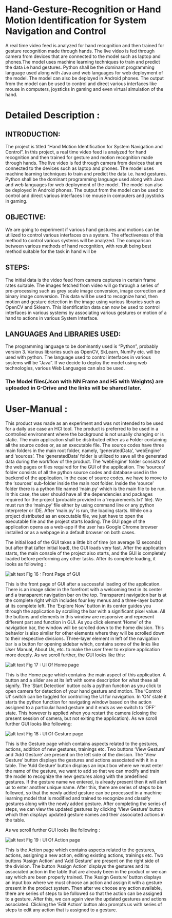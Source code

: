 # Hand-Gesture-Recognition or Hand Motion Identification for System Navigation and Control

A real time video feed is analyzed for hand recognition and then trained for gesture recognition made through hands. The live video is 
fed through camera from devices that are connected to the model such as laptop and phones.The model uses machine learning techniques to 
train and predict the data i.e hand gestures. Python shall be the dominant programming language used along with Java and web languages 
for web deployment of the model. The model can also be deployed in Android phones. The output from the model can be used to control and 
direct various interfaces like mouse in computers, joysticks in gaming and even virtual simulation of the hand.
# Detailed Description :
## INTRODUCTION: 
The project is titled “Hand Motion Identification for System Navigation and Control”. In this project, a real time video feed is 
analyzed for hand recognition and then trained for gesture and motion recognition made through hands. The live video is fed through 
camera from devices that are connected to the devices such as laptop and phones. The model uses machine learning techniques to train and 
predict the data i.e. hand gestures. Python shall be the dominant programming language used along with Java and web languages for web 
deployment of the model. The model can also be deployed in Android phones. The output from the model can be used to control and direct 
various interfaces like mouse in computers and joysticks in gaming.

## OBJECTIVE: 
We are going to experiment if various hand gestures and motions can be utilized to control various interfaces on a system. The 
effectiveness of this method to control various systems will be analyzed. The comparison between various methods of hand recognition, 
with result being best method suitable for the task in hand will be

## STEPS: 
The initial data is the video feed from camera captures in certain frame rates suitable. The images fetched from video will go through a 
series of pre-processing such as grey scale image conversion, image correction and binary image conversion. This data will be used to 
recognize hand, then motion and gesture detection in the image using various libraries such as OpenCV and Sklearn. This identification 
data can now be used to control interfaces in various systems by associating various gestures or motion of a hand to actions in various 
System Interface.

## LANGUAGES And LIBRARIES USED: 
The programming language to be dominantly used is “Python”, probably version 3. Various libraries such as OpenCV, SkLearn, NumPy etc. 
will be used with python. The language used to control interfaces in various systems will be “Java”. If we decide to deploy the model 
using web technologies, various Web Languages can also be used.


### The Model files(Json with NN Frame and H5 with Weights) are uploaded in G-Drive and the links will be shared later.

# User-Manual : 
This product was made as an experiment and was not intended to be used for a daily use case an HCI tool. The product is preferred to be 
used in a controlled environment where the background is not usually changing or is static. The main application shall be distributed 
either as a Folder containing all the source codes or, as an executable file. The source codes have three main folders in the main root 
folder, namely, ‘generatedData’, ‘webEngine’ and ‘sources’. The ‘generatedData’ folder is utilized to save all the generated data during 
the workflow of the product. The ‘webEngine’ folder consists of the web pages or files required for the GUI of the application. The 
‘sources’ folder consists of all the python source codes and database used in the backend of the application. In the case of source 
codes, we have to move to the ‘sources’ sub-folder inside the main root folder. Inside the ‘source’ folder there is a python file named 
‘main.py’ which is the main file to be run. In this case, the user should have all the dependencies and packages required for the 
project (probable provided in a ‘requirements.txt’ file). We must run the ‘main.py’ file either by using command line or any python 
interpreter or IDE.  After ‘main.py’ is run, the loading starts. While on a project distributed as an executable file, we just have to 
open the executable file and the project starts loading. The GUI page of the application opens as a web-app if the user has Google 
Chrome browser installed or as a webpage in a default browser on both cases.

  The initial load of the GUI takes a little bit of time (on average 12 seconds) but after that (after initial load), the GUI loads very 
fast. After the application starts, the main console of the project also starts, and the GUI is completely loaded before performing 
any other tasks. After its complete loading, it looks as following :  

![alt text](https://raw.githubusercontent.com/NabinAdhikari674/Hand-Motion-Identification-for-System-Navigation-and-Control/webEngine/sources/FrontPage.PNG)
				Fig 16 : Front Page of GUI

  This is the front page of GUI after a successful loading of the application. There is an image slider in the forefront with a
welcoming text in its center and a transparent navigation bar on the top. Transparent navigation bar is at the complete right which 
includes four key menus and a three-layer button at its complete left. The ‘Explore Now’ button in its center guides you through the 
application by scrolling the bar with a significant pixel value. All the buttons and elements in this window are responsive and 
represent different part and function in GUI. As you click element ‘Home’ of the navigation bar, the  window will be scrolled down to 
the home division. This behavior is also similar for other elements where they will be scrolled down to their respective divisions. 
Three-layer element in left of the navigation bar is a button for opening sidebar which, contains some of the links like User Manual, 
About Us, etc. to make the user freer to explore application more deeply.
As we scroll further, the GUI looks like this:

![alt text](https://raw.githubusercontent.com/NabinAdhikari674/Hand-Motion-Identification-for-System-Navigation-and-Control/webEngine/sources/Home.PNG)
				Fig 17 : UI Of Home page

This is the Home page which contains the main aspect of this application. A button and a slider are at its left with some description 
for what these all signify. The ‘Start Detection’ button calls a python function as you click to open camera for detection of your hand 
gesture and motion. The ‘Control UI’ switch can be toggled for controlling the UI for navigation. In ‘ON’ state it starts the python 
function for navigating window based on the action assigned to a particular hand gesture and it ends as we switch to ‘OFF’ state. This 
however is applied when you restart the camera (closing the present session of camera, but not exiting the application). 
As we scroll further GUI looks like following:
    
![alt text](https://raw.githubusercontent.com/NabinAdhikari674/Hand-Motion-Identification-for-System-Navigation-and-Control/webEngine/sources/GESTURES.PNG)
				Fig 18 : UI Of Gesture page

This is the Gesture page which contains aspects related to the gestures, actions, addition of new gestures, trainings etc. Two 
buttons ‘View Gesture’ and ‘Add Gesture’ are present on the left side of the division. The ‘View Gesture’ button displays the gestures 
and actions associated with it in a table. The ‘Add Gesture’ button displays an input box where we must enter the name of the gesture, 
we want to add so that we can modify and train the model to recognize the new gestures along with the predefined gestures. If the 
gesture name we entered, is already present then it will alert us to enter another unique name. After this, there are series of steps to 
be followed, so that the newly added gesture can be processed in a machine learning model that is modified and trained to recognize and 
classify gestures along with the newly added gesture. After completing the series of steps, we can view the updated gestures by clicking 
‘View Gesture’ button which then displays updated gesture names and their associated actions in the table.

As we scroll further GUI looks like following :

![alt text](https://raw.githubusercontent.com/NabinAdhikari674/Hand-Motion-Identification-for-System-Navigation-and-Control/webEngine/sources/ACTIONS.PNG)
				Fig 19 : UI Of Action page

This is the Action page which contains aspects related to the gestures, actions, assigning a new action, editing existing 
actions, trainings etc. Two buttons ‘Assign Action’ and ‘Add Gesture’ are present on the right side of the division. The button 
‘Assign Action’ displays the gestures and its associated action in the table that are already been in the product or we can say which
are been properly trained. The ‘Assign Gesture’ button displays an input box where we must choose an action and assign it with a gesture 
present in the product system. Then after we choose any action available, there are series of steps to be followed so that the action 
can be assigned to a gesture. After this, we can again view the updated gestures and actions associated. Clicking the ‘Edit Action’ 
button also prompts us with series of steps to edit any action that is assigned to a gesture. 
